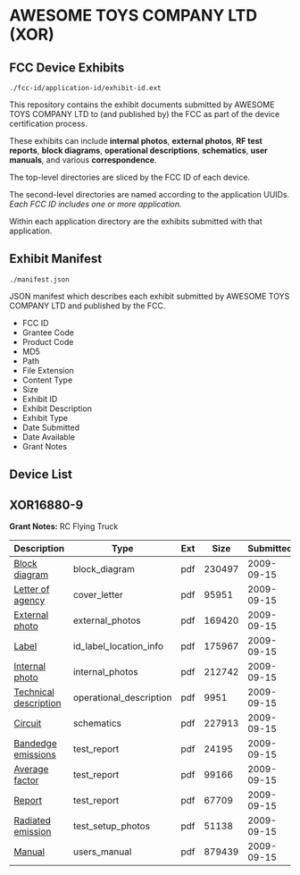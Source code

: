 # AWESOME TOYS COMPANY LTD (XOR)
## FCC Device Exhibits

```
./fcc-id/application-id/exhibit-id.ext
```

This repository contains the exhibit documents submitted by AWESOME TOYS COMPANY LTD to (and published by) the FCC as part of the device certification process.

These exhibits can include **internal photos**, **external photos**, **RF test reports**, **block diagrams**, **operational descriptions**, **schematics**, **user manuals**, and various **correspondence**.

The top-level directories are sliced by the FCC ID of each device.

The second-level directories are named according to the application UUIDs. *Each FCC ID includes one or more application.*

Within each application directory are the exhibits submitted with that application. 

## Exhibit Manifest

```
./manifest.json
```

JSON manifest which describes each exhibit submitted by AWESOME TOYS COMPANY LTD and published by the FCC.

- FCC ID
- Grantee Code
- Product Code
- MD5
- Path
- File Extension
- Content Type
- Size
- Exhibit ID
- Exhibit Description
- Exhibit Type
- Date Submitted
- Date Available
- Grant Notes

## Device List
## XOR16880-9
**Grant Notes:** RC Flying Truck

| Description | Type | Ext | Size | Submitted | Available |
| ----------- | ---- | --- | ---- | --------- | --------- |
| [Block diagram](XOR16880-9/9de05368e59c6acd597ef5878fba605a/1170018.pdf) | block_diagram | pdf | 230497 | 2009-09-15 | 2009-09-15 |
| [Letter of agency](XOR16880-9/9de05368e59c6acd597ef5878fba605a/1170011.pdf) | cover_letter | pdf | 95951 | 2009-09-15 | 2009-09-15 |
| [External photo](XOR16880-9/9de05368e59c6acd597ef5878fba605a/1170017.pdf) | external_photos | pdf | 169420 | 2009-09-15 | 2009-09-15 |
| [Label](XOR16880-9/9de05368e59c6acd597ef5878fba605a/1170014.pdf) | id_label_location_info | pdf | 175967 | 2009-09-15 | 2009-09-15 |
| [Internal photo](XOR16880-9/9de05368e59c6acd597ef5878fba605a/1170016.pdf) | internal_photos | pdf | 212742 | 2009-09-15 | 2009-09-15 |
| [Technical description](XOR16880-9/9de05368e59c6acd597ef5878fba605a/1170019.pdf) | operational_description | pdf | 9951 | 2009-09-15 | 2009-09-15 |
| [Circuit](XOR16880-9/9de05368e59c6acd597ef5878fba605a/1170022.pdf) | schematics | pdf | 227913 | 2009-09-15 | 2009-09-15 |
| [Bandedge emissions](XOR16880-9/9de05368e59c6acd597ef5878fba605a/1170012.pdf) | test_report | pdf | 24195 | 2009-09-15 | 2009-09-15 |
| [Average factor](XOR16880-9/9de05368e59c6acd597ef5878fba605a/1170013.pdf) | test_report | pdf | 99166 | 2009-09-15 | 2009-09-15 |
| [Report](XOR16880-9/9de05368e59c6acd597ef5878fba605a/1170021.pdf) | test_report | pdf | 67709 | 2009-09-15 | 2009-09-15 |
| [Radiated emission](XOR16880-9/9de05368e59c6acd597ef5878fba605a/1170015.pdf) | test_setup_photos | pdf | 51138 | 2009-09-15 | 2009-09-15 |
| [Manual](XOR16880-9/9de05368e59c6acd597ef5878fba605a/1170020.pdf) | users_manual | pdf | 879439 | 2009-09-15 | 2009-09-15 |
